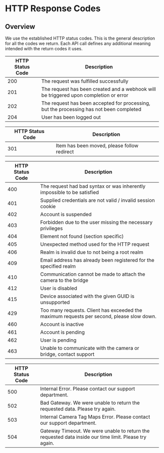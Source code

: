 # HTTP Response Codes

<!--===================================================================-->
## Overview
<!--===================================================================-->

We use the established HTTP status codes.  This is the general description for all the codes we return.  Each API call defines any additional meaning intended with the return codes it uses.

HTTP Status Code | Description
---------------- | -----------
200 | The request was fulfilled successfully
201 | The request has been created and a webhook will be triggered upon completion or error
202 | The request has been accepted for processing, but the processing has not been completed
204 | User has been logged out


HTTP Status Code | Description
---------------- | -----------
301 | Item has been moved, please follow redirect


HTTP Status Code | Description
---------------- | -----------
400	| The request had bad syntax or was inherently impossible to be satisfied
401	| Supplied credentials are not valid / invalid session cookie
402	| Account is suspended
403	| Forbidden due to the user missing the necessary privileges
404	| Element not found (section specific)
405	| Unexpected method used for the HTTP request
406	| Realm is invalid due to not being a root realm
409	| Email address has already been registered for the specified realm
410	| Communication cannot be made to attach the camera to the bridge
412	| User is disabled
415	| Device associated with the given GUID is unsupported
429 | Too many requests.  Client has exceeded the maximum requests per second, please slow down.
460	| Account is inactive
461	| Account is pending
462	| User is pending
463	| Unable to communicate with the camera or bridge, contact support


HTTP Status Code | Description
---------------- | -----------
500 | Internal Error.  Please contact our support department.
502 | Bad Gateway.  We were unable to return the requested data.  Please try again.
503 | Internal Camera Tag Maps Error.  Please contact our support department.
504 | Gateway Timeout.  We were unable to return the requested data inside our time limit.  Please try again.

